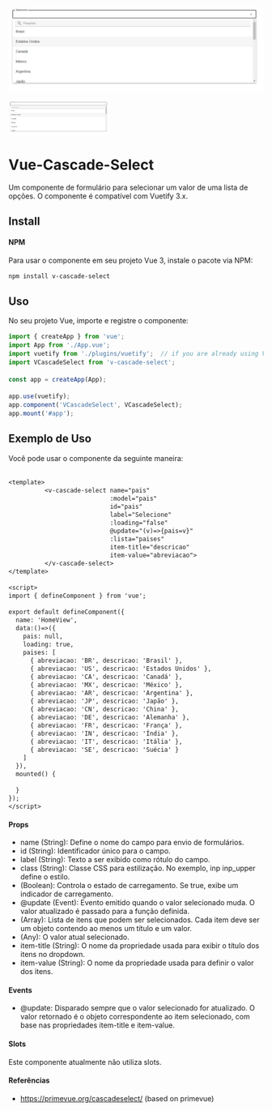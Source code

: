 ![Logo](public/img.jpg)

<img src="public/img.jpg" alt="Exemplo de uso" width="200"/>

# Vue-Cascade-Select
 Um componente de formulário para selecionar um valor de uma lista de opções.
O componente é compatível com Vuetify 3.x.
## Install 
#### NPM 
Para usar o componente em seu projeto Vue 3, instale o pacote via NPM:

```bash 
npm install v-cascade-select
``` 
## Uso
No seu projeto Vue, importe e registre o componente:

```javascript 
import { createApp } from 'vue';
import App from './App.vue';
import vuetify from './plugins/vuetify';  // if you are already using Vuetify 
import VCascadeSelect from 'v-cascade-select';

const app = createApp(App);

app.use(vuetify);
app.component('VCascadeSelect', VCascadeSelect);
app.mount('#app');
```
## Exemplo de Uso
Você pode usar o componente da seguinte maneira:

```vue

<template>
          <v-cascade-select name="pais"
                            :model="pais"
                            id="pais"
                            label="Selecione"
                            :loading="false"
                            @update="(v)=>{pais=v}"
                            :lista="paises"
                            item-title="descricao"
                            item-value="abreviacao">
          </v-cascade-select>
</template>

<script>
import { defineComponent } from 'vue';

export default defineComponent({
  name: 'HomeView',
  data:()=>({
    pais: null,
    loading: true,
    paises: [
      { abreviacao: 'BR', descricao: 'Brasil' },
      { abreviacao: 'US', descricao: 'Estados Unidos' },
      { abreviacao: 'CA', descricao: 'Canadá' },
      { abreviacao: 'MX', descricao: 'México' },
      { abreviacao: 'AR', descricao: 'Argentina' },
      { abreviacao: 'JP', descricao: 'Japão' },
      { abreviacao: 'CN', descricao: 'China' },
      { abreviacao: 'DE', descricao: 'Alemanha' },
      { abreviacao: 'FR', descricao: 'França' },
      { abreviacao: 'IN', descricao: 'Índia' },
      { abreviacao: 'IT', descricao: 'Itália' },
      { abreviacao: 'SE', descricao: 'Suécia' }
    ]
  }),
  mounted() {
  
  }
});
</script>

```
#### Props
* name (String): Define o nome do campo para envio de formulários.
* id (String): Identificador único para o campo.
* label (String): Texto a ser exibido como rótulo do campo.
* class (String): Classe CSS para estilização. No exemplo, inp inp_upper define o estilo.
* (Boolean): Controla o estado de carregamento. Se true, exibe um indicador de carregamento.
* @update (Event): Evento emitido quando o valor selecionado muda. O valor atualizado é passado para a função definida.
* (Array): Lista de itens que podem ser selecionados. Cada item deve ser um objeto contendo ao menos um título e um valor.
* (Any): O valor atual selecionado.
* item-title (String): O nome da propriedade usada para exibir o título dos itens no dropdown.
* item-value (String): O nome da propriedade usada para definir o valor dos itens.

#### Events
* @update: Disparado sempre que o valor selecionado for atualizado. O valor retornado é o objeto correspondente ao item selecionado, com base nas propriedades item-title e item-value.

#### Slots
Este componente atualmente não utiliza slots.

#### Referências
* https://primevue.org/cascadeselect/ (based on primevue)
